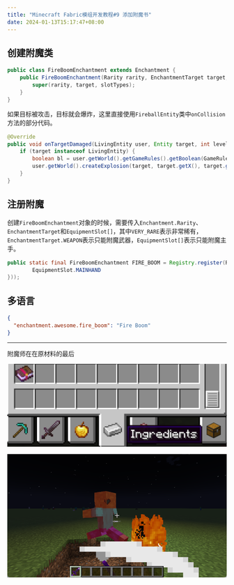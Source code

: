 ```yaml
---
title: "Minecraft Fabric模组开发教程#9 添加附魔书"
date: 2024-01-13T15:17:47+08:00
---
```


## 创建附魔类

```java
public class FireBoomEnchantment extends Enchantment {
    public FireBoomEnchantment(Rarity rarity, EnchantmentTarget target, EquipmentSlot[] slotTypes) {
        super(rarity, target, slotTypes);
    }
}
```

如果目标被攻击，目标就会爆炸，这里直接使用`FireballEntity`类中`onCollision`方法的部分代码。

```java
@Override
public void onTargetDamaged(LivingEntity user, Entity target, int level) {
    if (target instanceof LivingEntity) {
        boolean bl = user.getWorld().getGameRules().getBoolean(GameRules.DO_MOB_GRIEFING);
        user.getWorld().createExplosion(target, target.getX(), target.getY(), target.getZ(), 1, bl, World.ExplosionSourceType.MOB);
    }
}
```

## 注册附魔

创建`FireBoomEnchantment`对象的时候，需要传入`Enchantment.Rarity`、`EnchantmentTarget`和`EquipmentSlot[]`，其中`VERY_RARE`表示非常稀有，`EnchantmentTarget.WEAPON`表示只能附魔武器，`EquipmentSlot[]`表示只能附魔主手。

```java
public static final FireBoomEnchantment FIRE_BOOM = Registry.register(Registries.ENCHANTMENT, new Identifier("awesome", "fire_boom"), new FireBoomEnchantment(Enchantment.Rarity.VERY_RARE, EnchantmentTarget.WEAPON, new EquipmentSlot[]{
        EquipmentSlot.MAINHAND
}));
```

## 多语言

```json
{
  "enchantment.awesome.fire_boom": "Fire Boom"
}
```

---

附魔师在在原材料的最后

![9-1](/assets/fabric2024/9-1.png)

![9-2](/assets/fabric2024/9-2.png)